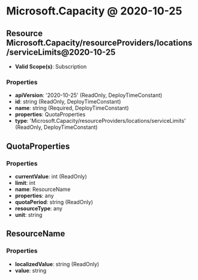 # Microsoft.Capacity @ 2020-10-25

## Resource Microsoft.Capacity/resourceProviders/locations/serviceLimits@2020-10-25
* **Valid Scope(s)**: Subscription
### Properties
* **apiVersion**: '2020-10-25' (ReadOnly, DeployTimeConstant)
* **id**: string (ReadOnly, DeployTimeConstant)
* **name**: string (Required, DeployTimeConstant)
* **properties**: QuotaProperties
* **type**: 'Microsoft.Capacity/resourceProviders/locations/serviceLimits' (ReadOnly, DeployTimeConstant)

## QuotaProperties
### Properties
* **currentValue**: int (ReadOnly)
* **limit**: int
* **name**: ResourceName
* **properties**: any
* **quotaPeriod**: string (ReadOnly)
* **resourceType**: any
* **unit**: string

## ResourceName
### Properties
* **localizedValue**: string (ReadOnly)
* **value**: string

